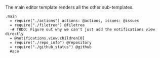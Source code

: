 The main editor template renders all the other sub-templates.

    .main
      = require("./actions") actions: @actions, issues: @issues
      = require("./filetree") @filetree
      -# TODO: Figure out why we can't just add the notifications view directly
      = @notifications.view.children[0]
      = require("./repo_info") @repository
      = require("./github_status") @github
      #ace
